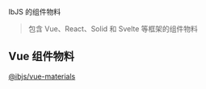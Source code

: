 IbJS 的组件物料

> 包含 Vue、React、Solid 和 Svelte 等框架的组件物料

## Vue 组件物料

[@ibjs/vue-materials](./packages/vue/README.md)
